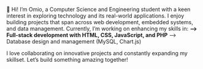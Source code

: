 👋 Hi! I’m Omio, a Computer Science and Engineering student with a keen interest in exploring technology and its real-world applications. I enjoy building projects that span across web development, embedded systems, and data management. 
Currently, I’m working on enhancing my skills in:
**--> Full-stack development with HTML, CSS, JavaScript, and PHP**
--> Database design and management (MySQL, Chart.js)

I love collaborating on innovative projects and constantly expanding my skillset. Let’s build something amazing together!
